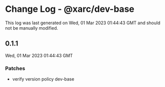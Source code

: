 # Change Log - @xarc/dev-base

This log was last generated on Wed, 01 Mar 2023 01:44:43 GMT and should not be manually modified.

## 0.1.1
Wed, 01 Mar 2023 01:44:43 GMT

### Patches

- verify version policy dev-base

